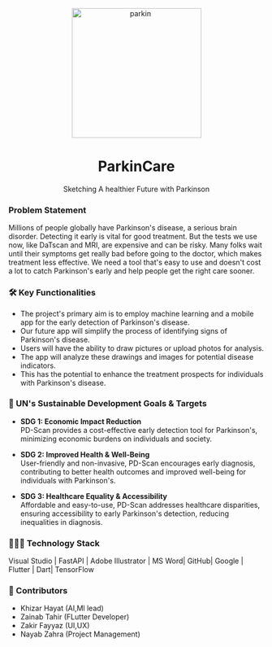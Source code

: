 <p align="center">
  <img width="255" alt="parkin" src="https://github.com/GDSC-cuiatd/team_khizar/assets/144155704/81649775-633a-4935-b6a4-bb7c17e4040c">
</p>

<h1 align="center">ParkinCare</h1>


<p align="center">
Sketching A healthier Future with Parkinson
</p>


### Problem Statement

Millions of people globally have Parkinson's disease, a serious brain disorder. Detecting it early is vital for good treatment. But the tests we use now, like DaTscan and MRI, are expensive and can be risky. Many folks wait until their symptoms get really bad before going to the doctor, which makes treatment less effective. We need a tool that's easy to use and doesn't cost a lot to catch Parkinson's early and help people get the right care sooner.


### 🛠️ Key Functionalities

- The project's primary aim is to employ machine learning and a mobile app for the early detection of Parkinson's disease. 
- Our future app will simplify the process of identifying signs of Parkinson's disease.
- Users will have the ability to draw pictures or upload photos for analysis.
- The app will analyze these drawings and images for potential disease indicators.
- This has the potential to enhance the treatment prospects for individuals with Parkinson's disease.


### 🎯 UN's Sustainable Development Goals & Targets

- **SDG 1: Economic Impact Reduction**  
PD-Scan provides a cost-effective early detection tool for Parkinson's, minimizing economic burdens on individuals and society.

- **SDG 2: Improved Health & Well-Being**  
User-friendly and non-invasive, PD-Scan encourages early diagnosis, contributing to better health outcomes and improved well-being for individuals with Parkinson's.

- **SDG 3: Healthcare Equality & Accessibility**  
Affordable and easy-to-use, PD-Scan addresses healthcare disparities, ensuring accessibility to early Parkinson's detection, reducing inequalities in diagnosis.

### 👨🏻‍💻 Technology Stack

Visual Studio | FastAPI | Adobe Illustrator | MS Word| GitHub| Google | Flutter | Dart| TensorFlow

### 👥 Contributors

- Khizar Hayat (AI,Ml lead)
- Zainab Tahir (FLutter Developer)
- Zakir Fayyaz (UI,UX)
- Nayab Zahra (Project Management)
